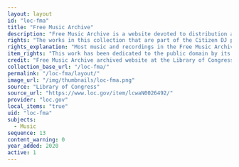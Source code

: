 ```yaml
---
layout: layout
id: "loc-fma"
title: "Free Music Archive"
description: "Free Music Archive is a website devoted to distribution and curation of rights-free music. The Library of Congress has archived this website as part of its Web Cultures Web Archive, which includes sites documenting the creation and sharing of emergent cultural traditions on the web."
rights: "The works in this collection that are part of the Citizen DJ project have been dedicated to the public domain by their creators, thus are free to use and reuse without restriction. You can copy, modify, distribute and perform the works, even for commercial purposes, all without asking permission. Attribution is recommended but not required."
rights_explanation: "Most music and recordings in the Free Music Archive are not in the public domain. However, Citizen DJ provides a subset of recordings from the Free Music Archive that were published under a Public domain dedication license by their creators, thus are in the public domain."
item_rights: "This work has been dedicated to the public domain by its creator, thus is free to use and reuse without restriction. You can copy, modify, distribute and perform the work, even for commercial purposes, all without asking permission. Attribution is recommended but not required."
credit: "Free Music Archive archived website at the Library of Congress, Web Archives Division."
collection_base_url: "/loc-fma/"
permalink: "/loc-fma/layout/"
image_url: "/img/thumbnails/loc-fma.png"
source: "Library of Congress"
source_url: "https://www.loc.gov/item/lcwaN0026492/"
provider: "loc.gov"
local_items: "true"
uid: "loc-fma"
subjects:
  - Music
sequence: 13
content_warning: 0
year_added: 2020
active: 1
---
```

